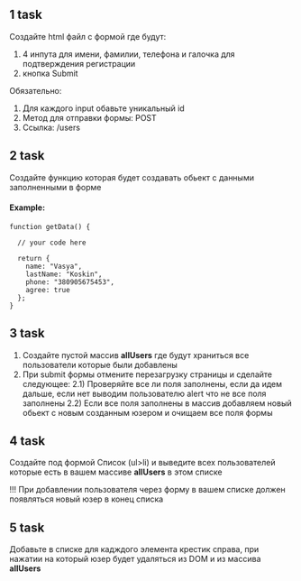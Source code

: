 ## 1 task

Создайте html файл с формой где будут:

1) 4 инпута для имени, фамилии, телефона и галочка для подтверждения регистрации
2) кнопка Submit

Обязательно:

1) Для каждого input обавьте уникальный id 
2) Метод для отправки формы: POST
3) Ссылка: /users

## 2 task

Создайте функцию которая будет создавать обьект с данными заполненными в форме

#### Example:

```
function getData() {
  
  // your code here
  
  return {
    name: "Vasya",
    lastName: "Koskin",
    phone: "380905675453",
    agree: true
  };
}
```

## 3 task

1) Создайте пустой массив **allUsers** где будут храниться все пользователи которые были добавлены
2) При submit формы отмените перезагрузку страницы и сделайте следующее: 
  2.1) Проверяйте все ли поля заполнены, если да идем дальше, если нет выводим пользователю alert что не все поля заполнены
  2.2) Если все поля заполнены в массив добавляем новый обьект с новым созданным юзером и очищаем все поля формы
  
  
## 4 task

Создайте под формой Список (ul>li) и выведите всех пользователей которые есть в вашем массиве **allUsers** в этом списке

!!! При добавлении пользователя через форму в вашем списке должен появляться новый юзер в конец списка

## 5 task

Добавьте в списке для кадждого элемента крестик справа, при нажатии на который юзер будет удаляться из DOM и из массива **allUsers**
